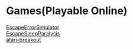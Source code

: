 # Games(Playable Online)
[EscapeErrorSimulator](theyx144.gihtub.io/EscapeErrorSimulator)
<br>
[EscapeSleepParalysis](theyx144.github.io/EscapeSleepParalysis)
<br>
[atari-breakout](theyx144.github.io/atari-breakout)
<br>
